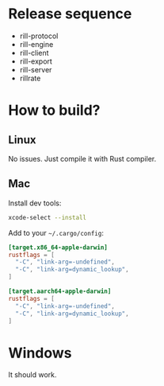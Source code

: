 # Release sequence

- rill-protocol
- rill-engine
- rill-client
- rill-export
- rill-server
- rillrate

# How to build?

## Linux

No issues. Just compile it with Rust compiler.

## Mac

Install dev tools:

```bash
xcode-select --install
```

Add to your `~/.cargo/config`:

```toml
[target.x86_64-apple-darwin]
rustflags = [
  "-C", "link-arg=-undefined",
  "-C", "link-arg=dynamic_lookup",
]

[target.aarch64-apple-darwin]
rustflags = [
  "-C", "link-arg=-undefined",
  "-C", "link-arg=dynamic_lookup",
]
```

# Windows

It should work.
